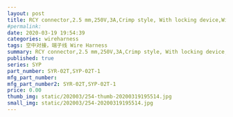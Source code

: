 ```yaml
---
layout: post
title: RCY connector,2.5 mm,250V,3A,Crimp style, With locking device,Wire-to-Wire Connectors
#permalink: 
date: 2020-03-19 19:54:39
categories: wireharness
tags: 空中对接，端子线 Wire Harness
summary: RCY connector,2.5 mm,250V,3A,Crimp style, With locking device,Wire-to-Wire Connectors
published: true 
series: SYP
part_number: SYR-02T,SYP-02T-1
mfg_part_number: 
mfg_part_number2: SYR-02T,SYP-02T-1
price: 0.00
thumb_img: static/202003/254-thumb-20200319195514.jpg
small_img: static/202003/254-20200319195514.jpg
---
```



